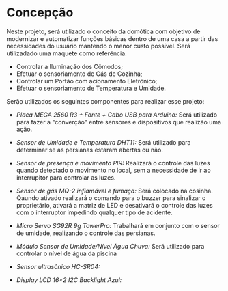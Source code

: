 
# Concepção

Neste projeto, será utilizado o conceito da domótica com objetivo de modernizar e automatizar funções básicas dentro de uma casa a partir das necessidades do usuário mantendo o menor custo possível. Será utilizadado uma maquete como referência.


- Controlar a Iluminação dos Cômodos;
- Efetuar o sensoriamento de Gás de Cozinha;
- Controlar um Portão com acionamento Eletrônico;
- Efetuar o sensoriamento de Temperatura e Umidade.


Serão utilizados os seguintes componentes para realizar esse projeto:

- *Placa MEGA 2560 R3 + Fonte + Cabo USB para Arduino:*
Será utilizado para fazer a "converção" entre sensores e dispositivos que realizão uma ação.

- *Sensor de Umidade e Temperatura DHT11:*
Será utilizado para determinar se as persianas estaram abertas ou não.

- *Sensor de presença e movimento PIR:*
Realizará o controle das luzes quando detectado o movimento no local, sem a necessidade de ir ao interrupitor para controlar as luzes.

- *Sensor de gás MQ-2 inflamável e fumaça:*
Será colocado na cosinha. Qaundo ativado realizará o comando para o buzzer para sinalizar o proprietário, ativará a matriz de LED e desativará o controle das luzes com o interruptor impedindo qualquer tipo de acidente.

- *Micro Servo SG92R 9g TowerPro:*
Trabalhará em conjunto com o sensor de umidade, realizando o controle das persianas.

- *Módulo Sensor de Umidade/Nível Água Chuva:*
Será utilizado para controlar o nível de água da piscina

- *Sensor ultrasônico HC-SR04:*

- *Display LCD 16×2 I2C Backlight Azul:*


